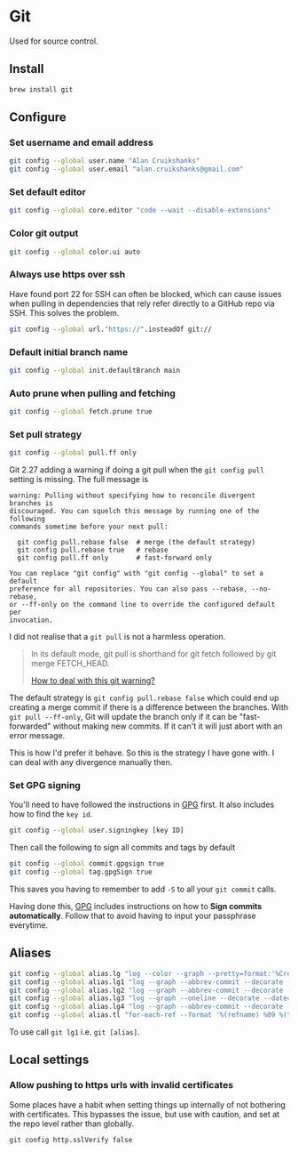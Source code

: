 # Git

Used for source control.

## Install

```bash
brew install git
```

## Configure

### Set username and email address

```bash
git config --global user.name "Alan Cruikshanks"
git config --global user.email "alan.cruikshanks@gmail.com"
```

### Set default editor

```bash
git config --global core.editor "code --wait --disable-extensions"
```

### Color git output

```bash
git config --global color.ui auto
```

### Always use https over ssh

Have found port 22 for SSH can often be blocked, which can cause issues when pulling in dependencies that rely refer directly to a GitHub repo via SSH. This solves the problem.

```bash
git config --global url."https://".insteadOf git://
```

### Default initial branch name

```bash
git config --global init.defaultBranch main
```

### Auto prune when pulling and fetching

```bash
git config --global fetch.prune true
```

### Set pull strategy

```bash
git config --global pull.ff only
```

Git 2.27 adding a warning if doing a git pull when the `git config pull` setting is missing. The full message is

```text
warning: Pulling without specifying how to reconcile divergent branches is
discouraged. You can squelch this message by running one of the following
commands sometime before your next pull:

  git config pull.rebase false  # merge (the default strategy)
  git config pull.rebase true   # rebase
  git config pull.ff only       # fast-forward only

You can replace "git config" with "git config --global" to set a default
preference for all repositories. You can also pass --rebase, --no-rebase,
or --ff-only on the command line to override the configured default per
invocation.
```

I did not realise that a `git pull` is not a harmless operation.

> In its default mode, git pull is shorthand for git fetch followed by git merge FETCH_HEAD.
>
> [How to deal with this git warning?](https://stackoverflow.com/a/62653400/6117745)

The default strategy is `git config pull.rebase false` which could end up creating a merge commit if there is a difference between the branches. With `git pull --ff-only`, Git will update the branch only if it can be "fast-forwarded" without making new commits. If it can't it will just abort with an error message.

This is how I'd prefer it behave. So this is the strategy I have gone with. I can deal with any divergence manually then.

### Set GPG signing

You'll need to have followed the instructions in [GPG](gpg.md) first. It also includes how to find the `key id`.

```bash
git config --global user.signingkey [key ID]
```

Then call the following to sign all commits and tags by default

```bash
git config --global commit.gpgsign true
git config --global tag.gpgSign true
```

This saves you having to remember to add `-S` to all your `git commit` calls.

Having done this, [GPG](gpg.md) includes instructions on how to **Sign commits automatically**. Follow that to avoid having to input your passphrase everytime.

## Aliases

```bash
git config --global alias.lg "log --color --graph --pretty=format:'%Cred%h%Creset -%C(yellow)%d%Creset %s %Cgreen(%cr) %C(bold blue)<%an>%Creset' --abbrev-commit"
git config --global alias.lg1 "log --graph --abbrev-commit --decorate --date=relative --format=format:'%C(bold blue)%h%C(reset) - %C(bold green)(%ar)%C(reset) %C(black)%s%C(reset) %C(dim black)- %an%C(reset)%C(bold yellow)%d%C(reset)' --all"
git config --global alias.lg2 "log --graph --abbrev-commit --decorate --format=format:'%C(bold blue)%h%C(reset) - %C(bold cyan)%aD%C(reset) %C(bold green)(%ar)%C(reset)%C(bold yellow)%d%C(reset)%n''          %C(black)%s%C(reset) %C(dim black)- %an%C(reset)' --all"
git config --global alias.lg3 "log --graph --oneline --decorate --date=relative --all"
git config --global alias.lg4 "log --graph --abbrev-commit --decorate --date=relative --all"
git config --global alias.tl "for-each-ref --format '%(refname) %09 %(taggerdate) %(subject) %(taggeremail)' refs/tags --sort=taggerdate"
```

To use call `git lg1` i.e. `git [alias]`.

## Local settings

### Allow pushing to https urls with invalid certificates

Some places have a habit when setting things up internally of not bothering with certificates. This bypasses the issue, but use with caution, and set at the repo level rather than globally.

```bash
git config http.sslVerify false
```
